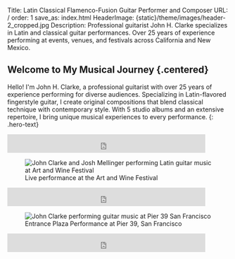 Title: Latin Classical Flamenco-Fusion Guitar Performer and Composer
URL: /
order: 1
save_as: index.html
HeaderImage: {static}/theme/images/header-2_cropped.jpg
Description: Professional guitarist John H. Clarke specializes in Latin and classical guitar performances. Over 25 years of experience performing at events, venues, and festivals across California and New Mexico.

## Welcome to My Musical Journey {.centered}

Hello! I'm John H. Clarke, a professional guitarist with over 25 years of experience performing for diverse audiences. Specializing in Latin-flavored fingerstyle guitar, I create original compositions that blend classical technique with contemporary style. With 5 studio albums and an extensive repertoire, I bring unique musical experiences to every performance.
{: .hero-text}

<div class="music-player">
<iframe style="border: 0; width: 100%; max-width: 450px; height: 42px;" src="https://bandcamp.com/EmbeddedPlayer/album=1050410001/size=small/bgcol=ffffff/linkcol=0687f5/track=4239383759/transparent=true/" seamless><a href="https://johnhclarke.bandcamp.com/album/the-john-h-clarke-trio-full-album">The John H. Clarke Trio - Full Album by John H. Clarke</a></iframe>
</div>

<figure class="image-container">
    <img src="{static}/images/artandwine2.jpg" alt="John Clarke and Josh Mellinger performing Latin guitar music at Art and Wine Festival" />
    <figcaption>Live performance at the Art and Wine Festival</figcaption>
</figure>

<div class="music-player">
<iframe style="border: 0; width: 100%; max-width: 450px; height: 42px;" src="https://bandcamp.com/EmbeddedPlayer/album=4127610911/size=small/bgcol=ffffff/linkcol=0687f5/track=2456010773/transparent=true/" seamless><a href="https://johnhclarke.bandcamp.com/album/string-wood-full-album">String &amp; Wood - Full Album by John H. Clarke</a></iframe>
</div>

<figure class="image-container">
    <img src="{static}/images/pier-39.jpg" alt="John Clarke performing guitar music at Pier 39 San Francisco" />
    <figcaption>Entrance Plaza Performance at Pier 39, San Francisco</figcaption>
</figure>

<div class="music-player">
<iframe style="border: 0; width: 100%; max-width: 450px; height: 42px;" src="https://bandcamp.com/EmbeddedPlayer/album=324672664/size=small/bgcol=ffffff/linkcol=0687f5/track=2056279888/transparent=true/" seamless><a href="https://johnhclarke.bandcamp.com/album/waterfront">Waterfront by John H. Clarke</a></iframe>
</div>

